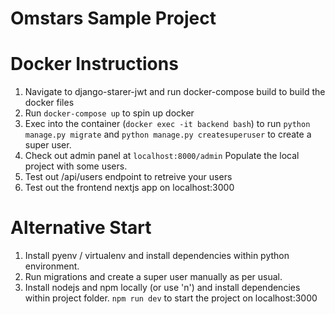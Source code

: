 # Omstars Sample Project

# Docker Instructions

1. Navigate to django-starer-jwt and run docker-compose build to build the docker files
2. Run `docker-compose up` to spin up docker
3. Exec into the container (`docker exec -it backend bash`) to run `python manage.py migrate` and `python manage.py createsuperuser` to create a super user. 
4. Check out admin panel at `localhost:8000/admin` Populate the local project with some users.
5. Test out /api/users endpoint to retreive your users
6. Test out the frontend nextjs app on localhost:3000


# Alternative Start

1. Install pyenv / virtualenv and install dependencies within python environment.
2. Run migrations and create a super user manually as per usual.
3. Install nodejs and npm locally (or use 'n') and install dependencies within project folder. `npm run dev` to start the project on localhost:3000
